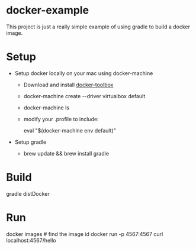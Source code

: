 docker-example
==============

This project is just a really simple example of using gradle to build a docker image. 

Setup
=====
* Setup docker locally on your mac using docker-machine
    * Download and install [docker-toolbox](https://www.docker.com/docker-toolbox)
    * docker-machine create --driver virtualbox default
    * docker-machine ls
    * modify your .profile to include:

        eval "$(docker-machine env default)"

* Setup gradle
    * brew update && brew install gradle

Build
=====
gradle distDocker


Run
===
docker images    # find the image id
docker run -p 4567:4567 <imageid>
curl localhost:4567/hello
